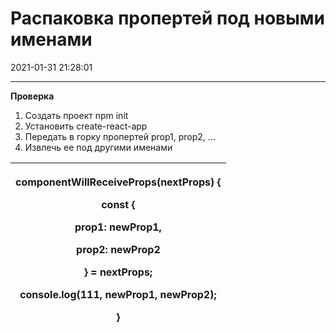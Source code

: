 ﻿# Распаковка пропертей под новыми именами
2021-01-31 21:28:01
            
---
**Проверка**
1) Создать проект npm init
2) Установить create-react-app
3) Передать в <App> горку пропертей prop1, prop2, ...
4) Извлечь ее под другими именами
<table><colgroup><col style="width: 100%" /></colgroup><thead><tr class="header"><th><p>componentWillReceiveProps(nextProps) {</p><p>

const {</p><p>



prop1: newProp1,</p><p>



prop2: newProp2</p><p>

} = nextProps;</p><p>

console.log(111, newProp1, newProp2);</p><p>}</p></th></tr></thead><tbody></tbody></table>




